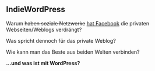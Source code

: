 ## IndieWordPress

Warum <del>haben soziale Netzwerke</del> <ins>hat Facebook</ins> die privaten Webseiten/Weblogs verdrängt?

Was spricht dennoch für das private Weblog?

Wie kann man das Beste aus beiden Welten verbinden?

**...und was ist mit WordPress?**
